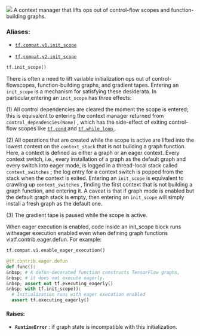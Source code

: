 ![](https://tensorflow.google.cn/images/tf_logo_32px.png)
A context manager that lifts ops out of control-flow scopes and function-building graphs.

### Aliases:

- [ `tf.compat.v1.init_scope` ](/api_docs/python/tf/init_scope)

- [ `tf.compat.v2.init_scope` ](/api_docs/python/tf/init_scope)


```python
tf.init_scope()

```


There is often a need to lift variable initialization ops out of control-flowscopes, function-building graphs, and gradient tapes. Entering an `init_scope`  is a mechanism for satisfying these desiderata. In particular,entering an  `init_scope`  has three effects:

(1) All control dependencies are cleared the moment the scope is entered;      this is equivalent to entering the context manager returned from       `control_dependencies(None)` , which has the side-effect of exiting      control-flow scopes like [ `tf.cond` ](https://tensorflow.google.cn/api_docs/python/tf/cond) and [ `tf.while_loop` ](https://tensorflow.google.cn/api_docs/python/tf/while_loop).

(2) All operations that are created while the scope is active are lifted      into the lowest context on the  `context_stack`  that is not building a      graph function. Here, a context is defined as either a graph or an eager      context. Every context switch, i.e., every installation of a graph as      the default graph and every switch into eager mode, is logged in a      thread-local stack called  `context_switches` ; the log entry for a      context switch is popped from the stack when the context is exited.      Entering an  `init_scope`  is equivalent to crawling up       `context_switches` , finding the first context that is not building a      graph function, and entering it. A caveat is that if graph mode is      enabled but the default graph stack is empty, then entering an       `init_scope`  will simply install a fresh graph as the default one.

(3) The gradient tape is paused while the scope is active.

When eager execution is enabled, code inside an init_scope block runs witheager execution enabled even when defining graph functions viatf.contrib.eager.defun. For example:


```python
tf.compat.v1.enable_eager_execution()

@tf.contrib.eager.defun
def func():
&nbsp; # A defun-decorated function constructs TensorFlow graphs,
&nbsp; # it does not execute eagerly.
&nbsp; assert not tf.executing_eagerly()
&nbsp; with tf.init_scope():
  # Initialization runs with eager execution enabled
  assert tf.executing_eagerly()

```


#### Raises:

- **`RuntimeError`** : if graph state is incompatible with this initialization.
